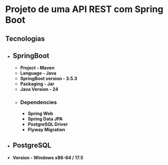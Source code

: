 # Projeto de uma API REST com Spring Boot

## Tecnologias

- ## SpringBoot
  - **Project - Maven**
  - **Language - Java**
  - **SpringBoot version - 3.5.3**
  - **Packaging - Jar**
  - **Java Version - 24**
  - ### Dependencies
    - **Spring Web**
    - **Spring Data JPA**
    - **PostgreSQL Driver**
    - **Flyway Migration**

- ## PostgreSQL
- **Version - Windows x86-64 / 17.5**
